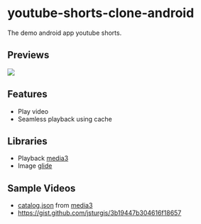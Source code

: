 # youtube-shorts-clone-android
The demo android app youtube shorts.

## Previews
<img src="./screenshot/sample.gif">

## Features
- Play video
- Seamless playback using cache

## Libraries
- Playback [media3](https://github.com/androidx/media)
- Image [glide](https://github.com/bumptech/glide)

## Sample Videos
- [catalog.json](./app/src/main/assets/catalog.json) from [media3](https://github.com/androidx/media)
- https://gist.github.com/jsturgis/3b19447b304616f18657